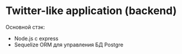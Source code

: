 # Twitter-like application (backend)
Основной стэк: 
- Node.js с express
- Sequelize ORM для управления БД Postgre
